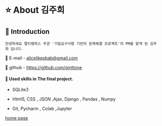 # :star: About 김주희

##  :raising_hand: Introduction

```
안녕하세요 멀티캠퍼스 주관 '기업요구사항 기반의 문제해결 프로젝트'의 PM을 맡게 된 김주희 입니다. 

```

:love_letter: E-mail - alicelikesbab@gmail.com

:link: github - https://github.com/ginttone



#### :hammer: Used skills in The final project.

* SQLite3

* Html5, CSS , JSON ,Ajax, Django , Pandas , Numpy

* Git, Pycharm , Colab ,Jupyter 

[home page](https://github.com/ginttone/Zipbob)
